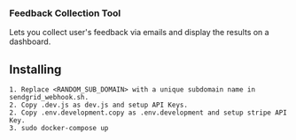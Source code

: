 ### Feedback Collection Tool
Lets you collect user's feedback via emails and display the results on a dashboard.

## Installing
```
1. Replace <RANDOM_SUB_DOMAIN> with a unique subdomain name in sendgrid_webhook.sh.
2. Copy .dev.js as dev.js and setup API Keys.
2. Copy .env.development.copy as .env.development and setup stripe API Key.
3. sudo docker-compose up
```